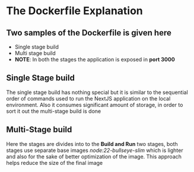 # The Dockerfile Explanation

## Two samples of the Dockerfile is given here
- Single stage build
- Multi stage build
- **NOTE**: In both the stages the application is exposed in **port 3000**

## Single Stage build
The single stage build has nothing special but it is similar to the sequential order of commands used to run the NextJS application on the local environment.
Also it consumes significant amount of storage, in order to sort it out the multi-stage build is done

## Multi-Stage build
Here the stages are divides into to the **Build and Run** two stages, both stages use separate base images *node:22-bullseye-slim* which is lighter and also for the sake of better optimization of the image.
This approach helps reduce the size of the final image